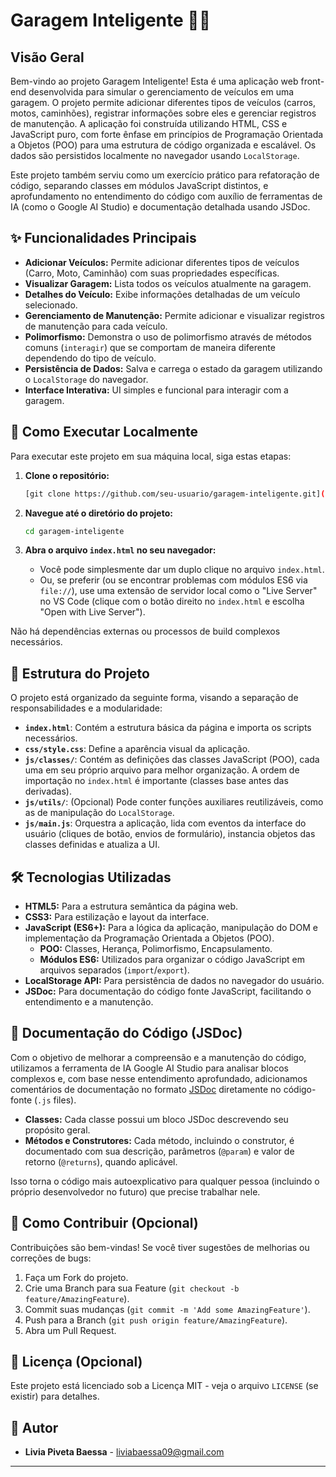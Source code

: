 # Garagem Inteligente 🚗💨

## Visão Geral

Bem-vindo ao projeto Garagem Inteligente! Esta é uma aplicação web front-end desenvolvida para simular o gerenciamento de veículos em uma garagem. O projeto permite adicionar diferentes tipos de veículos (carros, motos, caminhões), registrar informações sobre eles e gerenciar registros de manutenção. A aplicação foi construída utilizando HTML, CSS e JavaScript puro, com forte ênfase em princípios de Programação Orientada a Objetos (POO) para uma estrutura de código organizada e escalável. Os dados são persistidos localmente no navegador usando `LocalStorage`.

Este projeto também serviu como um exercício prático para refatoração de código, separando classes em módulos JavaScript distintos, e aprofundamento no entendimento do código com auxílio de ferramentas de IA (como o Google AI Studio) e documentação detalhada usando JSDoc.

## ✨ Funcionalidades Principais

*   **Adicionar Veículos:** Permite adicionar diferentes tipos de veículos (Carro, Moto, Caminhão) com suas propriedades específicas.
*   **Visualizar Garagem:** Lista todos os veículos atualmente na garagem.
*   **Detalhes do Veículo:** Exibe informações detalhadas de um veículo selecionado.
*   **Gerenciamento de Manutenção:** Permite adicionar e visualizar registros de manutenção para cada veículo.
*   **Polimorfismo:** Demonstra o uso de polimorfismo através de métodos comuns (`interagir`) que se comportam de maneira diferente dependendo do tipo de veículo.
*   **Persistência de Dados:** Salva e carrega o estado da garagem utilizando o `LocalStorage` do navegador.
*   **Interface Interativa:** UI simples e funcional para interagir com a garagem.

## 🚀 Como Executar Localmente

Para executar este projeto em sua máquina local, siga estas etapas:

1.  **Clone o repositório:**
    ```bash
    [git clone https://github.com/seu-usuario/garagem-inteligente.git](https://github.com/liviapiveta/Carro-Interativo/tree/main)
    ```

2.  **Navegue até o diretório do projeto:**
    ```bash
    cd garagem-inteligente
    ```

3.  **Abra o arquivo `index.html` no seu navegador:**
    *   Você pode simplesmente dar um duplo clique no arquivo `index.html`.
    *   Ou, se preferir (ou se encontrar problemas com módulos ES6 via `file://`), use uma extensão de servidor local como o "Live Server" no VS Code (clique com o botão direito no `index.html` e escolha "Open with Live Server").

Não há dependências externas ou processos de build complexos necessários.

## 📂 Estrutura do Projeto

O projeto está organizado da seguinte forma, visando a separação de responsabilidades e a modularidade:


*   **`index.html`**: Contém a estrutura básica da página e importa os scripts necessários.
*   **`css/style.css`**: Define a aparência visual da aplicação.
*   **`js/classes/`**: Contém as definições das classes JavaScript (POO), cada uma em seu próprio arquivo para melhor organização. A ordem de importação no `index.html` é importante (classes base antes das derivadas).
*   **`js/utils/`**: (Opcional) Pode conter funções auxiliares reutilizáveis, como as de manipulação do `LocalStorage`.
*   **`js/main.js`**: Orquestra a aplicação, lida com eventos da interface do usuário (cliques de botão, envios de formulário), instancia objetos das classes definidas e atualiza a UI.

## 🛠️ Tecnologias Utilizadas

*   **HTML5:** Para a estrutura semântica da página web.
*   **CSS3:** Para estilização e layout da interface.
*   **JavaScript (ES6+):** Para a lógica da aplicação, manipulação do DOM e implementação da Programação Orientada a Objetos (POO).
    *   **POO:** Classes, Herança, Polimorfismo, Encapsulamento.
    *   **Módulos ES6:** Utilizados para organizar o código JavaScript em arquivos separados (`import`/`export`).
*   **LocalStorage API:** Para persistência de dados no navegador do usuário.
*   **JSDoc:** Para documentação do código fonte JavaScript, facilitando o entendimento e a manutenção.

## 📖 Documentação do Código (JSDoc)

Com o objetivo de melhorar a compreensão e a manutenção do código, utilizamos a ferramenta de IA Google AI Studio para analisar blocos complexos e, com base nesse entendimento aprofundado, adicionamos comentários de documentação no formato [JSDoc](https://jsdoc.app/) diretamente no código-fonte (`.js` files).

*   **Classes:** Cada classe possui um bloco JSDoc descrevendo seu propósito geral.
*   **Métodos e Construtores:** Cada método, incluindo o construtor, é documentado com sua descrição, parâmetros (`@param`) e valor de retorno (`@returns`), quando aplicável.

Isso torna o código mais autoexplicativo para qualquer pessoa (incluindo o próprio desenvolvedor no futuro) que precise trabalhar nele.

## 🤝 Como Contribuir (Opcional)

Contribuições são bem-vindas! Se você tiver sugestões de melhorias ou correções de bugs:

1.  Faça um Fork do projeto.
2.  Crie uma Branch para sua Feature (`git checkout -b feature/AmazingFeature`).
3.  Commit suas mudanças (`git commit -m 'Add some AmazingFeature'`).
4.  Push para a Branch (`git push origin feature/AmazingFeature`).
5.  Abra um Pull Request.

## 📄 Licença (Opcional)

Este projeto está licenciado sob a Licença MIT - veja o arquivo `LICENSE` (se existir) para detalhes.

## 👤 Autor

*   **Livia Piveta Baessa** - liviabaessa09@gmail.com

---
